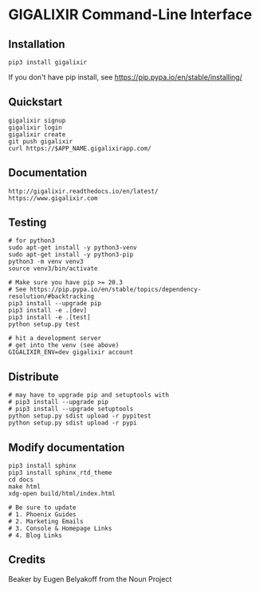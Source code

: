 # GIGALIXIR Command-Line Interface

## Installation

    pip3 install gigalixir

If you don't have pip install, see https://pip.pypa.io/en/stable/installing/

## Quickstart

    gigalixir signup
    gigalixir login
    gigalixir create 
    git push gigalixir
    curl https://$APP_NAME.gigalixirapp.com/

## Documentation

    http://gigalixir.readthedocs.io/en/latest/
    https://www.gigalixir.com

## Testing

    # for python3 
    sudo apt-get install -y python3-venv
    sudo apt-get install -y python3-pip
    python3 -m venv venv3
    source venv3/bin/activate

    # Make sure you have pip >= 20.3
    # See https://pip.pypa.io/en/stable/topics/dependency-resolution/#backtracking
    pip3 install --upgrade pip
    pip3 install -e .[dev]
    pip3 install -e .[test]
    python setup.py test

    # hit a development server
    # get into the venv (see above)
    GIGALIXIR_ENV=dev gigalixir account

## Distribute

    # may have to upgrade pip and setuptools with
    # pip3 install --upgrade pip
    # pip3 install --upgrade setuptools
    python setup.py sdist upload -r pypitest
    python setup.py sdist upload -r pypi

## Modify documentation

    pip3 install sphinx
    pip3 install sphinx_rtd_theme
    cd docs
    make html
    xdg-open build/html/index.html

    # Be sure to update
    # 1. Phoenix Guides
    # 2. Marketing Emails
    # 3. Console & Homepage Links
    # 4. Blog Links

## Credits

Beaker by Eugen Belyakoff from the Noun Project
